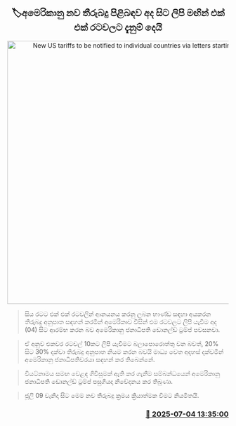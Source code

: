 <p align='center'><b><h2 align='center' title='New US tariffs to be notified to individual countries via letters starting today'>🏷අමෙරිකානු නව තීරුබදු පිළිබඳව අද සිට ලිපි මඟින් එක් එක් රටවලට දැනුම් දෙයි</h2></b></p>
<p align='center'><img src='https://helakuru.sgp1.cdn.digitaloceanspaces.com/esana/images/lib/donald-trump-2025.jpg' width='600' alt='New US tariffs to be notified to individual countries via letters starting today'></p>

> සිය රටට එක් එක් රටවලින් ආනයනය කරනු ලබන භාණ්ඩ සඳහා අයකරන තීරුබදු අනුපාත සඳහන් කරමින් අමෙරිකාව විසින් එම රටවලට ලිපි යැවීම අද (04) සිට ආරම්භ කරන බව අමෙරිකානු ජනාධිපති ඩොනල්ඩ් ට්‍රම්ප් පවසනවා.

> ඒ අනුව එකවර රටවල් 10කට ලිපි යැවීමට බලා‍පොරොත්තු වන බවත්, 20% සිට 30% දක්වා තීරුබදු අනුපාත නියම කරන බවයි මාධ්‍ය වෙත අදහස් දක්වමින් අමෙරිකානු ජනාධිපතිවරයා සඳහන් කර තිබෙන්නේ.

> වියට්නාමය සමඟ වෙළඳ ගිවිසුමක් ඇති කර ගැනීම සම්බන්ධයෙන් අමෙරිකානු ජනාධිපති ඩොනල්ඩ් ට්‍රම්ප් පසුගියදා නිවේදනය කර තිබුණා.

> ජූලි 09 වැනිදා සිට මෙම නව තීරුබදු ක්‍රමය ක්‍රියාත්මක වීමට නියමිතයි.



<h3 align='right'><a href='https://www.helakuru.lk/esana/p/111584/'>📅 2025-07-04 13:35:00</a></h3>
